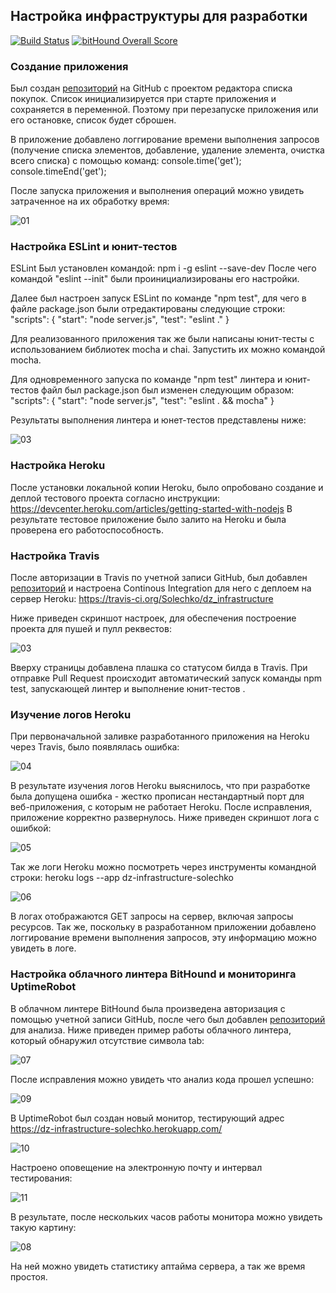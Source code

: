 ## Настройка инфраструктуры для разработки

[![Build Status](https://travis-ci.org/Solechko/dz_infrastructure.svg?branch=master)](https://travis-ci.org/Solechko/dz_infrastructure)
[![bitHound Overall Score](https://www.bithound.io/github/Solechko/dz_infrastructure/badges/score.svg)](https://www.bithound.io/github/Solechko/dz_infrastructure)

### Создание приложения

Был создан [репозиторий](https://github.com/Solechko/dz_infrastructure) на GitHub с проектом редактора списка покупок. 
Список инициализируется при старте приложения и сохраняется в переменной. Поэтому при перезапуске приложения или его остановке, список будет сброшен.

В приложение добавлено логгирование времени выполнения запросов (получение списка элементов, добавление, удаление элемента, очистка всего списка) с помощью команд:
    console.time('get');
    console.timeEnd('get');

После запуска приложения и выполнения операций можно увидеть затраченное на их обработку время:

![01](https://cloud.githubusercontent.com/assets/18663439/17575566/fd1b39e4-5f72-11e6-97d6-8229826ec027.png)

### Настройка ESLint и юнит-тестов

ESLint Был установлен командой: npm i -g eslint --save-dev
После чего командой "eslint --init" были проинициализированы его настройки.

Далее был настроен запуск ESLint по команде "npm test", для чего в файле package.json были отредактированы следующие строки:
    "scripts": {
        "start": "node server.js",
        "test": "eslint ."
    }

Для реализованного приложения так же были написаны юнит-тесты с использованием библиотек mocha и chai. Запустить их можно командой mocha. 

Для одновременного запуска по команде "npm test" линтера и юнит-тестов файл был package.json был изменен следующим образом:
    "scripts": {
        "start": "node server.js",
        "test": "eslint . && mocha"
    }

Результаты выполнения линтера и юнет-тестов представлены ниже:

![03](https://cloud.githubusercontent.com/assets/18663439/17575559/e781d5ac-5f72-11e6-933f-15e3db044de9.png)

### Настройка Heroku

После установки локальной копии Heroku, было опробовано создание и деплой тестового проекта согласно инструкции: https://devcenter.heroku.com/articles/getting-started-with-nodejs
В результате тестовое приложение было залито на Heroku и была проверена его работоспособность.

### Настройка Travis

После авторизации в Travis по учетной записи GitHub, был добавлен [репозиторий](https://github.com/Solechko/dz_infrastructure) и настроена Continous Integration для него с деплоем на сервер Heroku:
https://travis-ci.org/Solechko/dz_infrastructure

Ниже приведен скриншот настроек, для обеспечения построение проекта для пушей и пулл реквестов:

![03](https://cloud.githubusercontent.com/assets/18663439/17575559/e781d5ac-5f72-11e6-933f-15e3db044de9.png)

Вверху страницы добавлена плашка со статусом билда в Travis.
При отправке Pull Request происходит автоматический запуск команды npm test, запускающей линтер и выполнение юнит-тестов .

### Изучение логов Heroku

При первоначальной заливке разработанного приложения на Heroku через Travis, было появлялась ошибка:

![04](https://cloud.githubusercontent.com/assets/18663439/17576087/e0c7bbd2-5f77-11e6-8f94-06dc2e9dd7b7.png)

В результате изучения логов Heroku выяснилось, что при разработке была допущена ошибка - жестко прописан нестандартный порт для веб-приложения, с которым не работает Heroku. После исправления, приложение корректно развернулось. Ниже приведен скриншот лога с ошибкой:

![05](https://cloud.githubusercontent.com/assets/18663439/17576102/f4b0f62c-5f77-11e6-957b-3affe6d46481.png)

Так же логи Heroku можно посмотреть через инструменты командной строки:
    heroku logs --app dz-infrastructure-solechko
    
![06](https://cloud.githubusercontent.com/assets/18663439/17576112/101b1e92-5f78-11e6-803c-e15deb11683a.png)

В логах отображаются GET запросы на сервер, включая запросы ресурсов. Так же, поскольку в разработанном приложении добавлено логгирование времени выполнения запросов, эту информацию можно увидеть в логе.

### Настройка облачного линтера BitHound и мониторинга UptimeRobot

В облачном линтере BitHound была произведена авторизация с помощью учетной записи GitHub, после чего был добавлен [репозиторий](https://github.com/Solechko/dz_infrastructure) для анализа. 
Ниже приведен пример работы облачного линтера, который обнаружил отсутствие символа tab:

![07](https://cloud.githubusercontent.com/assets/18663439/17576120/20c4ea70-5f78-11e6-8623-ca3a05d57d97.png)

После исправления можно увидеть что анализ кода прошел успешно:

![09](https://cloud.githubusercontent.com/assets/18663439/17576143/47a62884-5f78-11e6-87db-42f0a2c370e3.png)

В UptimeRobot был создан новый монитор, тестирующий адрес https://dz-infrastructure-solechko.herokuapp.com/

![10](https://cloud.githubusercontent.com/assets/18663439/17576483/11e21bbe-5f7c-11e6-9e30-977b3ba0f6e3.png)

Настроено оповещение на электронную почту и интервал тестирования:

![11](https://cloud.githubusercontent.com/assets/18663439/17576488/246b760e-5f7c-11e6-9791-5966f67e88d4.png)

В результате, после нескольких часов работы монитора можно увидеть такую картину:

![08](https://cloud.githubusercontent.com/assets/18663439/17576133/380a38d4-5f78-11e6-8eb9-5c2852f193d9.png)

На ней можно увидеть статистику аптайма сервера, а так же время простоя.